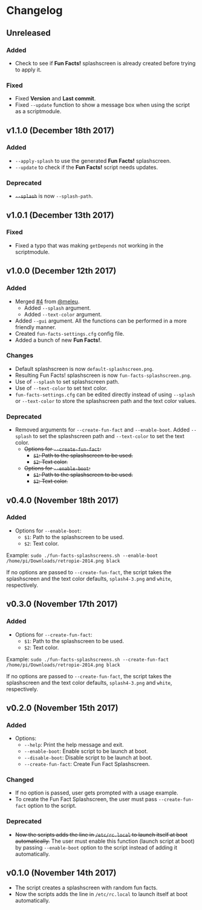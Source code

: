 # Changelog

## Unreleased

### Added

* Check to see if **Fun Facts!** splashscreen is already created before trying to apply it.

### Fixed

* Fixed **Version** and **Last commit**.
* Fixed `--update` function to show a message box when using the script as a scriptmodule.

## v1.1.0 (December 18th 2017)

### Added

* `--apply-splash` to use the generated **Fun Facts!** splashscreen.
* `--update` to check if the **Fun Facts!** script needs updates.

### Deprecated

* ~~`--splash`~~ is now `--splash-path`.

## v1.0.1 (December 13th 2017)

### Fixed

* Fixed a typo that was making `getDepends` not working in the scriptmodule.

## v1.0.0 (December 12th 2017)

### Added

* Merged [#4](https://github.com/hiulit/RetroPie-Fun-Facts-Splashscreens/pull/4) from [@meleu](https://github.com/meleu).
    * Added `--splash` argument.
    * Added `--text-color` argument.
* Added `--gui` argument. All the functions can be performed in a more friendly manner.
* Created `fun-facts-settings.cfg` config file.
* Added a bunch of new **Fun Facts!**.

### Changes

* Default splashscreen is now `default-splashscreen.png`.
* Resulting Fun Facts! splashscreen is now `fun-facts-splashscreen.png`.
* Use of `--splash` to set splashscreen path.
* Use of `--text-color` to set text color.
* `fun-facts-settings.cfg` can be edited directly instead of using `--splash` or `--text-color` to store the splashscreen path and the text color values.

### Deprecated

* Removed arguments for `--create-fun-fact` and `--enable-boot`. Added `--splash` to set the splashscreen path and `--text-color` to set the text color.
    * ~~Options for `--create-fun-fact`:~~
        * ~~`$1`: Path to the splashscreen to be used.~~
        * ~~`$2`: Text color.~~
    * ~~Options for `--enable-boot`:~~
        * ~~`$1`: Path to the splashscreen to be used.~~
        * ~~`$2`: Text color.~~

## v0.4.0 (November 18th 2017)

### Added

* Options for `--enable-boot`:
    * `$1`: Path to the splashscreen to be used.
    * `$2`: Text color.

Example: `sudo ./fun-facts-splashscreens.sh --enable-boot /home/pi/Downloads/retropie-2014.png black`

If no options are passed to `--create-fun-fact`, the script takes the splashscreen and the text color defaults, `splash4-3.png` and `white`, respectively.

## v0.3.0 (November 17th 2017)

### Added

* Options for `--create-fun-fact`:
    * `$1`: Path to the splashscreen to be used.
    * `$2`: Text color.

Example: `sudo ./fun-facts-splashscreens.sh --create-fun-fact /home/pi/Downloads/retropie-2014.png black`

If no options are passed to `--create-fun-fact`, the script takes the splashscreen and the text color defaults, `splash4-3.png` and `white`, respectively.

## v0.2.0 (November 15th 2017)

### Added

* Options:
    * `--help`: Print the help message and exit.
    * `--enable-boot`: Enable script to be launch at boot.
    * `--disable-boot`: Disable script to be launch at boot.
    * `--create-fun-fact`: Create Fun Fact Splashscreen.

### Changed

* If no option is passed, user gets prompted with a usage example.
* To create the Fun Fact Splashscreen, the user must pass `--create-fun-fact` option to the script.

### Deprecated

* ~~Now the scripts adds the line in `/etc/rc.local` to launch itself at boot automatically.~~ The user must enable this function (launch script at boot) by passing `--enable-boot` option to the script instead of adding it automatically.

## v0.1.0 (November 14th 2017)

* The script creates a splashscreen with random fun facts.
* Now the scripts adds the line in `/etc/rc.local` to launch itself at boot automatically.
